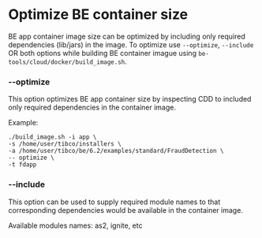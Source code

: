 
# Optimize BE container size

BE app container image size can be optimized by including only required dependencies (lib/jars) 
in the image. To optimize use `--optimize`, `--include` OR both options while building BE container imague
using `be-tools/cloud/docker/build_image.sh`.


### --optimize

This option optimizes BE app container size by inspecting CDD to included only required dependencies in the container image.

Example:
```
./build_image.sh -i app \
-s /home/user/tibco/installers \
-a /home/user/tibco/be/6.2/examples/standard/FraudDetection \
-- optimize \
-t fdapp
```

### --include

This option can be used to supply required module names to that corresponding dependencies would be available in the container image.

Available modules names: as2, ignite, etc
